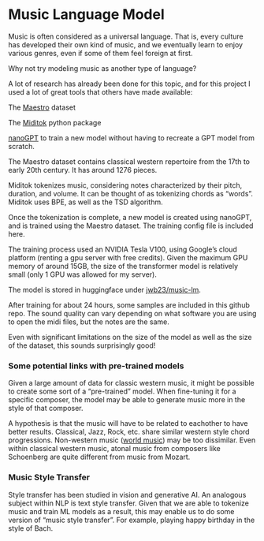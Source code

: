 # Music Language Model

Music is often considered as a universal language. That is, every culture has developed their own kind of music, and we eventually learn to enjoy various genres, even if some of them feel foreign at first.

Why not try modeling music as another type of language? 

A lot of research has already been done for this topic, and for this project I used a lot of great tools that others have made available:

The [Maestro](https://magenta.tensorflow.org/datasets/maestro) dataset 

The [Miditok](https://github.com/Natooz/MidiTok) python package

[nanoGPT](https://github.com/karpathy/nanoGPT) to train a new model without having to recreate a GPT model from scratch.

The Maestro dataset contains classical western repertoire from the 17th to early 20th century. It has around 1276 pieces.

Miditok tokenizes music, considering notes characterized by their pitch, duration, and volume. It can be thought of as tokenizing chords as “words”. Miditok uses BPE, as well as the TSD algorithm.

Once the tokenization is complete, a new model is created using nanoGPT, and is trained using the Maestro dataset. The training config file is included here.

The training process used an NVIDIA Tesla V100, using Google’s cloud platform (renting a gpu server with free credits). Given the maximum GPU memory of around 15GB, the size of the transformer model is relatively small (only 1 GPU was allowed for my server). 

The model is stored in huggingface under [jwb23/music-lm](https://huggingface.co/jwb23/music-lm/tree/main).

After training for about 24 hours, some samples are included in this github repo.
The sound quality can vary depending on what software you are using to open the midi files, but the notes are the same.

Even with significant limitations on the size of the model as well as the size of the dataset, this sounds surprisingly good! 

### Some potential links with pre-trained models

Given a large amount of data for classic western music, it might be possible to create some sort of a “pre-trained” model. When fine-tuning it for a specific composer, the model may be able to generate music more in the style of that composer. 

A hypothesis is that the music will have to be related to eachother to have better results. Classical, Jazz, Rock, etc. share similar western style chord progressions. Non-western music ([world music](https://en.wikipedia.org/wiki/World_music)) may be too dissimilar. Even within classical western music, atonal music from composers like Schoenberg are quite different from music from Mozart.

### Music Style Transfer 
Style transfer has been studied in vision and generative AI. An analogous subject within NLP is text style transfer. Given that we are able to tokenize music and train ML models as a result, this may enable us to do some version of “music style transfer”. For example, playing happy birthday in the style of Bach. 



